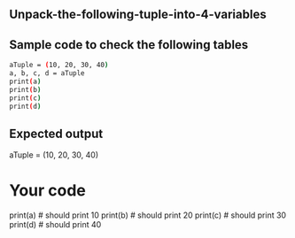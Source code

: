 ## Unpack-the-following-tuple-into-4-variables
## Sample code to check the following tables 
```sh
aTuple = (10, 20, 30, 40)
a, b, c, d = aTuple
print(a)
print(b)
print(c)
print(d)
```
## Expected output
aTuple = (10, 20, 30, 40)
# Your code
print(a) # should print 10
print(b) # should print 20
print(c) # should print 30
print(d) # should print 40
